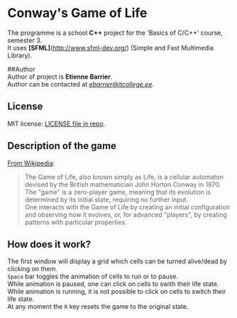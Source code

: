 ﻿# Conway's Game of Life  
The programme is a school **C++** project for the 'Basics of C/C++' course, semester 3.  
It uses **[SFML]**(http://www.sfml-dev.org/) (Simple and Fast Multimedia Library).  

##Author  
Author of  project is **Etienne Barrier**.  
Author can be contacted at *ebarrier@itcollege.ee*.  

## License  
MIT license: [LICENSE file in repo](https://github.com/ebarrier/CPP-Hw2/blob/master/LICENSE).  

## Description  of the game
[From Wikipedia](https://en.wikipedia.org/wiki/Conway's_Game_of_Life):  
> The Game of Life, also known simply as Life, is a cellular automaton devised by the British mathematician John Horton Conway in 1970.  
> The "game" is a zero-player game, meaning that its evolution is determined by its initial state, requiring no further input.  
> One interacts with the Game of Life by creating an initial configuration and observing how it evolves, or, for advanced "players", by creating patterns with particular properties.  

## How does it work?
The first window will display a grid which cells can be turned alive/dead by clicking on them.  
`Space` bar toggles the animation of cells to run or to pause.  
While animation is paused, one can click on cells to swith their life state.  
While animation is running, it is not possible to click on cells to switch their life state.  
At any moment the `R` key resets the game to the original state.